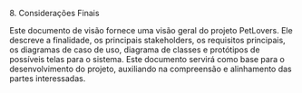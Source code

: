 8\. Considerações Finais

Este documento de visão fornece uma visão geral do projeto PetLovers. Ele descreve a finalidade, os principais stakeholders, os requisitos principais, os diagramas de caso de uso, diagrama de classes e protótipos de possíveis telas para o sistema. Este documento servirá como base para o desenvolvimento do projeto, auxiliando na compreensão e alinhamento das partes interessadas.
